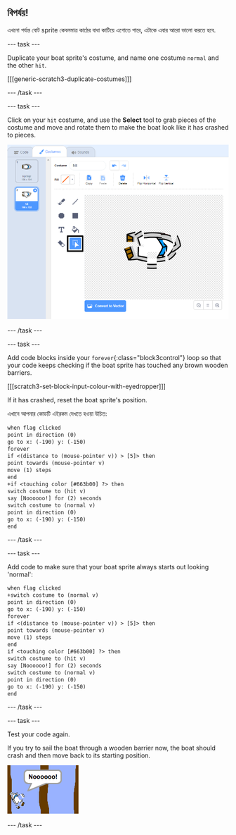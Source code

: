 ## বিপর্যয়!

এখনো পর্যন্ত বোট sprite কেবলমাত্র কাঠের বাধা কাটিয়ে এগোতে পারে, এটাকে এবার আরো ভালো করতে হবে.

\--- task \---

Duplicate your boat sprite's costume, and name one costume `normal` and the other `hit`.

[[[generic-scratch3-duplicate-costumes]]]

\--- /task \---

\--- task \---

Click on your `hit` costume, and use the **Select** tool to grab pieces of the costume and move and rotate them to make the boat look like it has crashed to pieces.

![screenshot](images/boat-hit-costume-annotated.png)

\--- /task \---

\--- task \---

Add code blocks inside your `forever`{:class="block3control"} loop so that your code keeps checking if the boat sprite has touched any brown wooden barriers.

[[[scratch3-set-block-input-colour-with-eyedropper]]]

If it has crashed, reset the boat sprite's position.

এখানে আপনার কোডটি এইরকম দেখতে হওয়া উচিত:

```blocks3
when flag clicked
point in direction (0)
go to x: (-190) y: (-150)
forever
if <(distance to (mouse-pointer v)) > [5]> then
point towards (mouse-pointer v)
move (1) steps
end
+if <touching color [#663b00] ?> then
switch costume to (hit v)
say [Noooooo!] for (2) seconds
switch costume to (normal v)
point in direction (0)
go to x: (-190) y: (-150)
end
```

\--- /task \---

\--- task \---

Add code to make sure that your boat sprite always starts out looking 'normal':

```blocks3
when flag clicked
+switch costume to (normal v)
point in direction (0)
go to x: (-190) y: (-150)
forever
if <(distance to (mouse-pointer v)) > [5]> then
point towards (mouse-pointer v)
move (1) steps
end
if <touching color [#663b00] ?> then
switch costume to (hit v)
say [Noooooo!] for (2) seconds
switch costume to (normal v)
point in direction (0)
go to x: (-190) y: (-150)
end
```

\--- /task \---

\--- task \---

Test your code again.

If you try to sail the boat through a wooden barrier now, the boat should crash and then move back to its starting position.

![screenshot](images/boat-crash.png)

\--- /task \---